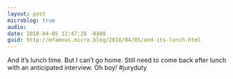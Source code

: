 ```yaml
---
layout: post
microblog: true
audio: 
date: 2018-04-05 12:47:28 -0400
guid: http://mfamous.micro.blog/2018/04/05/and-its-lunch.html
---
```

And it’s lunch time. But I can’t go home. Still need to come back after lunch with an anticipated interview. Oh boy! #juryduty
